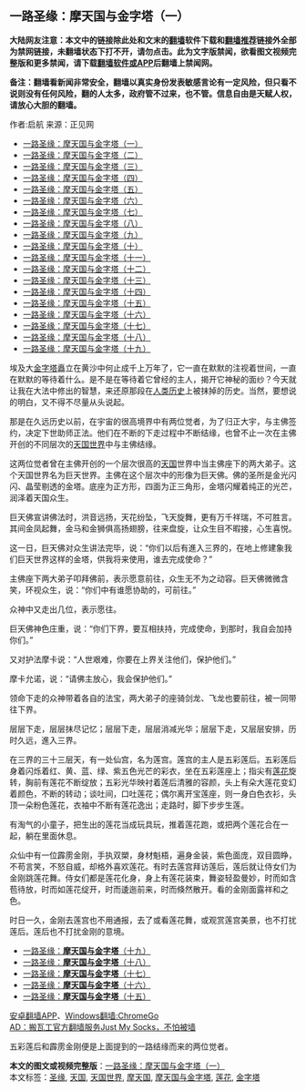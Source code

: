  <h2>一路圣缘：摩天国与金字塔（一）</h2> <p class="notice"><b>大陆网友注意：本文中的链接除此处和文末的<a href="https://github.com/bannedbook/fanqiang" >翻墙</a>软件下载和<a href="https://github.com/killgcd/justmysocks/blob/master/README.md">翻墙推荐</a>链接外全部为禁网链接，未翻墙状态下打不开，请勿点击。此为文字版禁闻，欲看图文视频完整版和更多禁闻，请下载<a href="https://github.com/bannedbook/fanqiang">翻墙软件或APP</a>后翻墙上禁闻网。</p><p>备注：翻墙看新闻非常安全，翻墙以真实身份发表敏感言论有一定风险，但只看不说则没有任何风险，翻的人太多，政府管不过来，也不管。信息自由是天赋人权，请放心大胆的翻墙。</b></p>  <div class="entry"> <p>作者:启航 来源：正见网</p> <p></p> <ul class="op-related-articles"> <li><a href="https://www.bannedbook.org/bnews/aomi/history/20160806/568214.html" target="_blank" rel="noopener">一路圣缘：摩天国与金字塔（一）</a></li> <li><a href="https://www.bannedbook.org/bnews/tculture/20130122/96986.html" target="_blank" rel="noopener">一路圣缘：摩天国与金字塔（二）</a></li> <li><a href="https://www.bannedbook.org/bnews/tculture/20130124/97767.html" target="_blank" rel="noopener">一路圣缘：摩天国与金字塔（三）</a></li> <li><a href="https://www.bannedbook.org/bnews/tculture/20130211/102920.html" target="_blank" rel="noopener">一路圣缘：摩天国与金字塔（四）</a></li> <li><a href="https://www.bannedbook.org/bnews/tculture/20130430/124996.html" target="_blank" rel="noopener">一路圣缘：摩天国与金字塔（五）</a></li> <li><a href="https://www.bannedbook.org/bnews/aomi/history/20160806/568215.html" target="_blank" rel="noopener">一路圣缘：摩天国与金字塔（六）</a></li> <li><a href="https://www.bannedbook.org/bnews/aomi/history/20160806/568207.html" target="_blank" rel="noopener">一路圣缘：摩天国与金字塔（七）</a></li> <li><a href="https://www.bannedbook.org/bnews/aomi/history/20160810/569977.html" target="_blank" rel="noopener">一路圣缘：摩天国与金字塔（八）</a></li> <li><a href="https://www.bannedbook.org/bnews/tculture/20180121/888998.html" target="_blank" rel="noopener">一路圣缘：摩天国与金字塔（九）</a></li> <li><a href="https://www.bannedbook.org/bnews/tculture/20180124/890388.html" target="_blank" rel="noopener">一路圣缘：摩天国与金字塔（十）</a></li> <li><a href="https://www.bannedbook.org/bnews/tculture/20180127/891784.html" target="_blank" rel="noopener">一路圣缘：摩天国与金字塔（十一）</a></li> <li><a href="https://www.bannedbook.org/bnews/tculture/20180207/896837.html" target="_blank" rel="noopener">一路圣缘：摩天国与金字塔（十二）</a></li> <li><a href="https://www.bannedbook.org/bnews/tculture/20180211/898770.html" target="_blank" rel="noopener">一路圣缘：摩天国与金字塔（十三）</a></li> <li><a href="https://www.bannedbook.org/bnews/cbnews/20180222/903778.html" target="_blank" rel="noopener">一路圣缘：摩天国与金字塔（十四）</a></li> <li><a href="https://www.bannedbook.org/bnews/tculture/20180224/904868.html" target="_blank" rel="noopener">一路圣缘：摩天国与金字塔（十五）</a></li> <li><a href="https://www.bannedbook.org/bnews/tculture/20180228/907173.html" target="_blank" rel="noopener">一路圣缘：摩天国与金字塔（十六）</a></li> <li><a href="https://www.bannedbook.org/bnews/cbnews/20180306/910473.html" target="_blank" rel="noopener">一路圣缘：摩天国与金字塔（十七）</a></li> <li><a href="https://www.bannedbook.org/bnews/cbnews/20180313/913987.html" target="_blank" rel="noopener">一路圣缘：摩天国与金字塔（十八）</a></li> <li><a href="https://www.bannedbook.org/bnews/topimagenews/20180327/919935.html" target="_blank" rel="noopener">一路圣缘：摩天国与金字塔（十九）</a></li> </ul> <p>埃及大<a href="https://www.bannedbook.org/bnews/tag/%e9%87%91%e5%ad%97%e5%a1%94/" class="st_tag internal_tag" rel="tag" title="标签 金字塔 下的日志">金字塔</a>矗立在黄沙中何止成千上万年了，它一直在默默的注视着世间，一直在默默的等待着什么。是不是在等待着它曾经的主人，揭开它神秘的面纱？今天就让我在大法中修出的智慧，来还原那段在<span class='wp_keywordlink'><a href="https://www.bannedbook.org/forum3/topic1750.html" title="考古学禁区-被掩藏的人类历史" target="_blank">人类历史</a></span>上被抹掉的历史。当然，要想说的明白，又不得不尽量从头说起。</p> <p>那是在久远历史以前，在宇宙的很高境界中有两位觉者，为了归正大宇，与主佛签约，决定下世助师正法。他们在不断的下走过程中不断结缘，也曾不止一次在主佛开创的不同层次的<a href="https://www.bannedbook.org/bnews/tag/%E5%A4%A9%E5%9B%BD%E4%B8%96%E7%95%8C/" class="st_tag internal_tag" rel="tag" title="标签 天国世界 下的日志">天国世界</a>中与主佛结缘。</p>  <p>这两位觉者曾在主佛开创的一个层次很高的<a href="https://www.bannedbook.org/bnews/tag/%E5%A4%A9%E5%9B%BD/" class="st_tag internal_tag" rel="tag" title="标签 天国 下的日志">天国</a>世界中当主佛座下的两大弟子。这个天国世界名为巨天世界。主佛在这个层次中的形像为巨天佛。佛的圣所是金光闪闪、晶莹剔透的金塔。底座为正方形，四面为正三角形，金塔闪耀着纯正的光芒，润泽着天国众生。</p> <p>巨天佛宣讲佛法时，洪音远扬，天花纷坠，飞天旋舞，更有万千祥瑞，不可胜言。其间金凤起舞，金马和金狮俱高扬翅膀，往来盘旋，让众生目不暇接，心生喜悦。</p> <p>这一日，巨天佛对众生讲法完毕，说：“你们以后有進入三界的，在地上修建象我们巨天世界这样的金塔，供我将来使用，谁去完成使命？”</p> <p>主佛座下两大弟子叩拜佛前，表示愿意前往，众生无不为之动容。巨天佛微微含笑，环视众生，说：“你们中有谁愿协助的，可前往。”</p>  <p>众神中又走出几位，表示愿往。</p> <p>巨天佛神色庄重，说：“你们下界，要互相扶持，完成使命，到那时，我自会加持你们。”</p> <p>又对护法摩卡说：“人世艰难，你要在上界关注他们，保护他们。”</p> <p>摩卡允诺，说：“请佛主放心，我会保护他们。”</p>  <p>领命下走的众神带着各自的法宝，两大弟子的座骑剑龙、飞龙也要前往，被一同带往下界。</p> <p>层层下走，层层抹尽记忆；层层下走，层层消减光华；层层下走，又层层安排，历时久远，進入三界。</p> <p>在三界的三十三层天，有一处仙宫，名为莲宫。莲宫的主人是五彩莲后。五彩莲后身着闪烁着红、黄、蓝、绿、紫五色光芒的彩衣，坐在五彩莲座上；指尖有<a href="https://www.bannedbook.org/bnews/tag/%E8%8E%B2%E8%8A%B1/" class="st_tag internal_tag" rel="tag" title="标签 莲花 下的日志">莲花</a>旋转，胸前有莲花不断绽放；五彩光华映衬着莲后清雅的容颜，头上有朵大莲花变幻着颜色，不断的转动；谈吐间，口吐莲花；偶尔离开宝莲座，则一身白色衣衫，头顶一朵粉色莲花，衣袖中不断有莲花逸出；走路时，脚下步步生莲。</p> <p>有淘气的小童子，把生出的莲花当成玩具玩，推着莲花跑，或把两个莲花合在一起，躺在里面休息。</p>  <p>众仙中有一位霹雳金刚，手执双槊，身材魁梧，遍身金装，紫色面庞，双目圆睁，不苟言笑，不怒自威，却格外喜欢莲花。有时去莲宫拜访莲后，莲后就让侍女们为金刚跳莲花舞。侍女们都是莲花化身，身上有莲花装束，舞姿轻盈曼妙，时而如含苞待放，时而如莲花绽开，时而逶迤前来，时而倏然散开。看的金刚面露祥和之色。</p> <p>时日一久，金刚去莲宫也不用通报，去了或看莲花舞，或观赏莲宫美景，也不打扰莲后。莲后也不打扰金刚的意境。</p> <ul class='op-related-articles' title='相关阅读'> <li><a href='https://www.bannedbook.org/bnews/topimagenews/20180327/919935.html' target='_blank'>一路圣缘：<b>摩天国与金字塔</b>（十九）</a></li> <li><a href='https://www.bannedbook.org/bnews/cbnews/20180313/913987.html' target='_blank'>一路圣缘：<b>摩天国与金字塔</b>（十八）</a></li> <li><a href='https://www.bannedbook.org/bnews/cbnews/20180306/910473.html' target='_blank'>一路圣缘：<b>摩天国与金字塔</b>（十七）</a></li> <li><a href='https://www.bannedbook.org/bnews/tculture/20180228/907173.html' target='_blank'>一路圣缘：<b>摩天国与金字塔</b>（十六）</a></li> <li><a href='https://www.bannedbook.org/bnews/tculture/20180224/904868.html' target='_blank'>一路圣缘：<b>摩天国与金字塔</b>（十五）</a></li> </ul> <div class="texttj"> <a href="https://github.com/bannedbook/fanqiang/wiki/%E7%A6%81%E9%97%BB%E7%BD%91%E5%AE%89%E5%8D%93%E7%BF%BB%E5%A2%99%E6%96%B0%E9%97%BBAPP" target="_blank">安卓翻墙APP</a>、<a href="https://github.com/bannedbook/fanqiang/wiki/Chrome%E4%B8%80%E9%94%AE%E7%BF%BB%E5%A2%99%E5%8C%85" target="_blank">Windows翻墙:ChromeGo</a><br/> <a href="https://github.com/killgcd/justmysocks/blob/master/README.md" target="_blank">AD：搬瓦工官方翻墙服务Just My Socks，不怕被墙</a> </div><p>五彩莲后和霹雳金刚便是上面提到的一路结缘而来的两位觉者。</p><a name='sharetosocial'></a>         <div><b>本文的图文或视频完整版</b>：<a href='https://www.bannedbook.org/bnews/tculture/20160806/568214.html'>一路圣缘：摩天国与金字塔（一）</a></div>  </div><!--END ENTRY--> <div class="postfooter"> <div>本文标签：<a href="https://www.bannedbook.org/bnews/tag/%E5%9C%A3%E7%BC%98/" rel="tag">圣缘</a>, <a href="https://www.bannedbook.org/bnews/tag/%E5%A4%A9%E5%9B%BD/" rel="tag">天国</a>, <a href="https://www.bannedbook.org/bnews/tag/%E5%A4%A9%E5%9B%BD%E4%B8%96%E7%95%8C/" rel="tag">天国世界</a>, <a href="https://www.bannedbook.org/bnews/tag/%e6%91%a9%e5%a4%a9%e5%9b%bd/" rel="tag">摩天国</a>, <a href="https://www.bannedbook.org/bnews/tag/%e6%91%a9%e5%a4%a9%e5%9b%bd%e4%b8%8e%e9%87%91%e5%ad%97%e5%a1%94/" rel="tag">摩天国与金字塔</a>, <a href="https://www.bannedbook.org/bnews/tag/%E8%8E%B2%E8%8A%B1/" rel="tag">莲花</a>, <a href="https://www.bannedbook.org/bnews/tag/%e9%87%91%e5%ad%97%e5%a1%94/" rel="tag">金字塔</a></div>  </div><!--END POSTFOOTER--> 